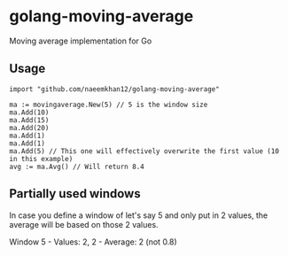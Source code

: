 # golang-moving-average
Moving average implementation for Go

## Usage 
```
import "github.com/naeemkhan12/golang-moving-average"

ma := movingaverage.New(5) // 5 is the window size
ma.Add(10)
ma.Add(15)
ma.Add(20)
ma.Add(1)
ma.Add(1)
ma.Add(5) // This one will effectively overwrite the first value (10 in this example)
avg := ma.Avg() // Will return 8.4
```

## Partially used windows
In case you define a window of let's say 5 and only put in 2 values, the average will be based on those 2 values.

Window 5 - Values: 2, 2  - Average: 2 (not 0.8)
